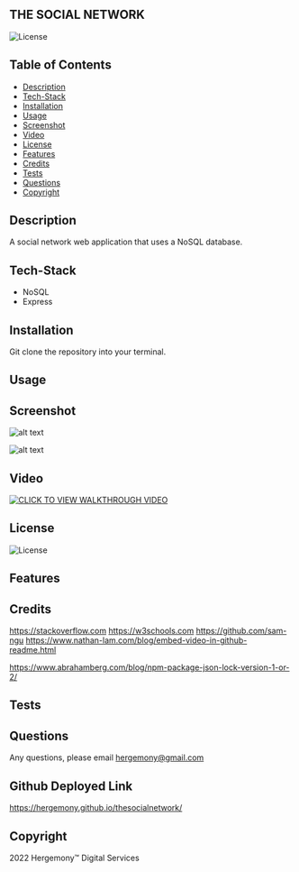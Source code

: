 ## THE SOCIAL NETWORK ##

![License](https://img.shields.io/badge/License-MIT-blue)


## Table of Contents
* [Description](##Description)
* [Tech-Stack](##Tech-Stack)
* [Installation](##Installation)
* [Usage](##Usage)
* [Screenshot](#Screenshot)
* [Video](#Video)
* [License](#License)
* [Features](#Features)
* [Credits](#Credits)
* [Tests](#Tests)
* [Questions](#Questions)
* [Copyright](#Copyright)

## Description
A social network web application that uses a NoSQL database.

## Tech-Stack
- NoSQL
- Express


## Installation
Git clone the repository into your terminal. 


## Usage


## Screenshot

![alt text](https://github.com/hergemony/?raw=true)

![alt text](https://github.com/hergemony/?raw=true)

## Video
[![CLICK TO VIEW WALKTHROUGH VIDEO](https://img.youtube.com/vi/VIDEO-ID/0.jpg)](https://youtu.be/NLbe0qbgSQ4)

## License
![License](https://img.shields.io/badge/License-MIT-blue)

## Features


## Credits
https://stackoverflow.com
https://w3schools.com
https://github.com/sam-ngu
https://www.nathan-lam.com/blog/embed-video-in-github-readme.html

https://www.abrahamberg.com/blog/npm-package-json-lock-version-1-or-2/

## Tests


## Questions
Any questions, please email hergemony@gmail.com

## Github Deployed Link
https://hergemony.github.io/thesocialnetwork/

## Copyright
2022 Hergemony™️ Digital Services
